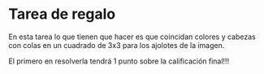 # Tarea de regalo

En esta tarea lo que tienen que hacer es que coincidan colores y cabezas con colas en un cuadrado de 3x3 para los ajolotes de la imagen.

El primero en resolverla tendrá 1 punto sobre la calificación final!!! 


